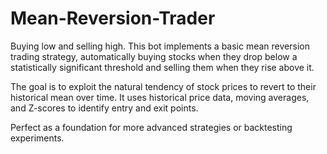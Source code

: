 # Mean-Reversion-Trader
Buying low and selling high.
This bot implements a basic mean reversion trading strategy, automatically buying stocks when they drop below a statistically significant threshold and selling them when they rise above it.

The goal is to exploit the natural tendency of stock prices to revert to their historical mean over time. It uses historical price data, moving averages, and Z-scores to identify entry and exit points.

Perfect as a foundation for more advanced strategies or backtesting experiments.

